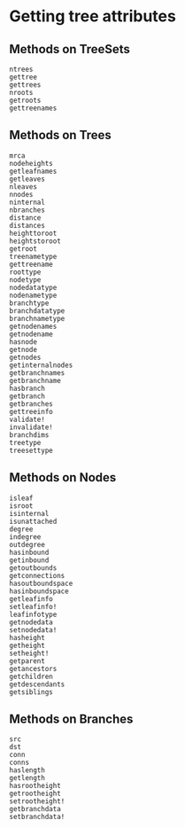 # Getting tree attributes

## Methods on TreeSets

```@docs
ntrees
gettree
gettrees
nroots
getroots
gettreenames
```

## Methods on Trees

```@docs
mrca
nodeheights
getleafnames
getleaves
nleaves
nnodes
ninternal
nbranches
distance
distances
heighttoroot
heightstoroot
getroot
treenametype
gettreename
roottype
nodetype
nodedatatype
nodenametype
branchtype
branchdatatype
branchnametype
getnodenames
getnodename
hasnode
getnode
getnodes
getinternalnodes
getbranchnames
getbranchname
hasbranch
getbranch
getbranches
gettreeinfo
validate!
invalidate!
branchdims
treetype
treesettype
```

## Methods on Nodes

```@docs
isleaf
isroot
isinternal
isunattached
degree
indegree
outdegree
hasinbound
getinbound
getoutbounds
getconnections
hasoutboundspace
hasinboundspace
getleafinfo
setleafinfo!
leafinfotype
getnodedata
setnodedata!
hasheight
getheight
setheight!
getparent
getancestors
getchildren
getdescendants
getsiblings
```

## Methods on Branches

```@docs
src
dst
conn
conns
haslength
getlength
hasrootheight
getrootheight
setrootheight!
getbranchdata
setbranchdata!
```
